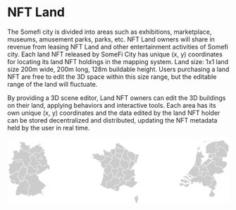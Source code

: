# NFT Land

The Somefi city is divided into areas such as exhibitions, marketplace, museums, amusement parks, parks, etc. NFT Land owners will share in revenue from leasing NFT Land and other entertainment activities of Somefi city. Each land NFT released by SomeFi City has unique (x, y) coordinates for locating its land NFT holdings in the mapping system. Land size: 1x1 land size 200m wide, 200m long, 128m buildable height. Users purchasing a land NFT are free to edit the 3D space within this size range, but the editable range of the land will fluctuate.

By providing a 3D scene editor, Land NFT owners can edit the 3D buildings on their land, applying behaviors and interactive tools. Each area has its own unique (x, y) coordinates and the data edited by the land NFT holder can be stored decentralized and distributed, updating the NFT metadata held by the user in real time.

![NFT Land](<../../.gitbook/assets/image (2) (1).png>)

